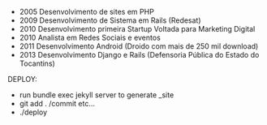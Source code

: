 - 2005 Desenvolvimento de sites em PHP
- 2009 Desenvolvimento de Sistema em Rails (Redesat)
- 2010 Desenvolvimento primeira Startup Voltada para Marketing Digital
- 2010 Analista em Redes Sociais e eventos
- 2011 Desenvolvimento Android (Droido com mais de 250 mil download)
- 2013 Desenvolvimento Django e Rails (Defensoria Pública do Estado do Tocantins)


DEPLOY:
- run bundle exec jekyll server to generate _site
- git add . /commit etc...
- ./deploy
